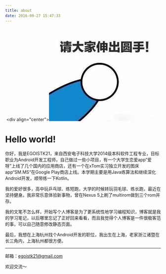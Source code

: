 ```yaml
---
title: about
date: 2016-09-27 15:47:33
---
```


​    <div align="center">![](FullSizeRender.jpg)<div>



# Hello world!

你好，我是EGOISTK21，来自西安电子科技大学2014级本科软件工程专业，目标职业为Android开发工程师，自己做过一些小项目，有一个大学生恋爱app“爱呀”上线了几个国内的应用商店，还有一个在xTom实习独立开发的图床app“SM.MS“在Google Play商店上线。本学期主要是用Java练算法和继续深化Android开发，顺带练一下Kotlin。

我的爱好很多，高中玩乒乓球、练短跑，大学的时候转玩羽毛球、练长跑，最近在坚持健身。我非常乐意体验新事物，曾在Nexus 5上刷了multirom做到三个rom并存。

我的文笔不怎么样，开始写个人博客是为了更系统性地学习编程知识，博客就是我的学习笔记，以后哪里忘记了正好回来看看，而且我觉得个人博客是一件很极客范的事，可以自己随意修改静态页面。

最后，我想在上海杭州找个Android开发的职位，我出生在上海，老家浙江诸暨在长三角内，上海杭州都很方便。

---

邮箱：egoistk21@gmail.com

欢迎交流～

